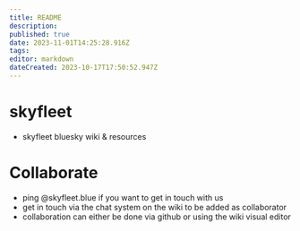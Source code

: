 ```yaml
---
title: README
description: 
published: true
date: 2023-11-01T14:25:28.916Z
tags: 
editor: markdown
dateCreated: 2023-10-17T17:50:52.947Z
---
```


# skyfleet
- skyfleet bluesky wiki & resources

# Collaborate
- ping @skyfleet.blue if you want to get in touch with us
- get in touch via the chat system on the wiki to be added as collaborator
- collaboration can either be done via github or using the wiki visual editor
